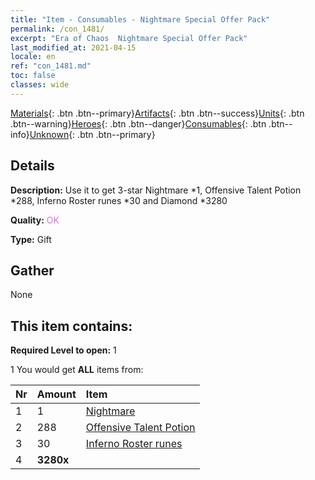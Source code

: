 ```yaml
---
title: "Item - Consumables - Nightmare Special Offer Pack"
permalink: /con_1481/
excerpt: "Era of Chaos  Nightmare Special Offer Pack"
last_modified_at: 2021-04-15
locale: en
ref: "con_1481.md"
toc: false
classes: wide
---
```

 [Materials](/Items/){: .btn .btn--primary}[Artifacts](/Items/Artifacts/){: .btn .btn--success}[Units](/Items/Units/){: .btn .btn--warning}[Heroes](/Items/Heroes/){: .btn .btn--danger}[Consumables](/Items/Consumables/){: .btn .btn--info}[Unknown](/Items/Unknown/){: .btn .btn--primary}

## Details
 **Description:** Use it to get 3-star Nightmare *1, Offensive Talent Potion *288, Inferno Roster runes *30 and Diamond *3280

 **Quality:** <span style="color: #DA70D6">OK</span>

 **Type:** Gift

## Gather

  None

## This item contains:

 **Required Level to open:** 1

 1 You would get **ALL** items  from:

  | Nr | Amount |     Item    |
  |:---|:-------|:------------|
  | 1 | 1 | [Nightmare](/units/Nightmare/) |  | 
  | 2 | 288 | [Offensive Talent Potion](/Items/con_786/) |  | 
  | 3 | 30 | [Inferno Roster runes](/Items/con_777/) |  | 
  | 4 |  **3280x** | <i class="fas fa-gem"/> |  | 
